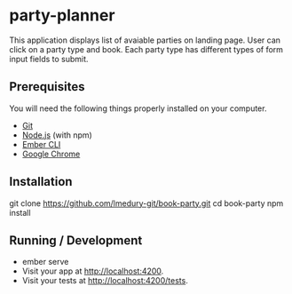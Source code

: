 # party-planner

This application displays list of avaiable parties on landing page. User can click on a party type and book.
Each party type has different types of form input fields to submit.

## Prerequisites

You will need the following things properly installed on your computer.

* [Git](https://git-scm.com/)
* [Node.js](https://nodejs.org/) (with npm)
* [Ember CLI](https://ember-cli.com/)
* [Google Chrome](https://google.com/chrome/)

## Installation
git clone https://github.com/lmedury-git/book-party.git
cd book-party
npm install

## Running / Development

* ember serve
* Visit your app at [http://localhost:4200](http://localhost:4200).
* Visit your tests at [http://localhost:4200/tests](http://localhost:4200/tests).
